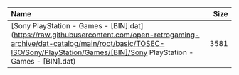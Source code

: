 |Name|Size|
|:---|---:|
|[Sony PlayStation - Games - [BIN].dat](https://raw.githubusercontent.com/open-retrogaming-archive/dat-catalog/main/root/basic/TOSEC-ISO/Sony/PlayStation/Games/[BIN]/Sony PlayStation - Games - [BIN].dat)|3581|
